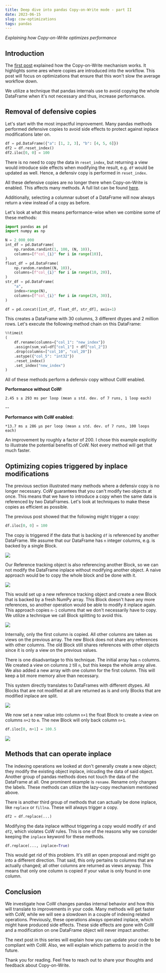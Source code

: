 ```yaml
---
title: Deep dive into pandas Copy-on-Write mode - part II
date: 2023-06-15
slug: cow-optimizations
tags: pandas
---
```


_Explaining how Copy-on-Write optimizes performance_

## Introduction

The [first post](https://medium.com/towards-data-science/deep-dive-into-pandas-copy-on-write-mode-part-i-26982e7408c6) 
explained how the Copy-on-Write mechanism works. It highlights some ares where copies are introduced
into the workflow. This post will focus
on optimizations that ensure that this won't slow the average workflow down.

We utilize a technique that pandas internals use to avoid copying the whole DataFrame when it's not 
necessary and thus, increase performance. 

## Removal of defensive copies

Let's start with the most impactful improvement. Many pandas methods performed defensive copies
to avoid side effects to protect against inplace modifications later on.

```python
df = pd.DataFrame({"a": [1, 2, 3], "b": [4, 5, 6]})
df2 = df.reset_index()
df2.iloc[0, 0] = 100
```

There is no need to copy the data in ``reset_index``, but returning a view would introduce side
effects when modifying the result, e.g. ``df`` would be updated as well. Hence, a defensiv copy is
performed in ``reset_index``. 

All these defensive copies are no longer there when Copy-on-Write is enabled. This affects many
methods. A full list can be found [here](https://pandas.pydata.org/docs/user_guide/copy_on_write.html#copy-on-write-optimizations).

Additionally, selecting a columnar subset of a DataFrame will now always return a view instead of
a copy as before.

Let's look at what this means performance-wise when we combine some of these methods:

```python
import pandas as pd
import numpy as np

N = 2_000_000
int_df = pd.DataFrame(
    np.random.randint(1, 100, (N, 10)), 
    columns=[f"col_{i}" for i in range(10)],
)
float_df = pd.DataFrame(
    np.random.random((N, 10)), 
    columns=[f"col_{i}" for i in range(10, 20)],
)
str_df = pd.DataFrame(
    "a", 
    index=range(N), 
    columns=[f"col_{i}" for i in range(20, 30)],
)

df = pd.concat([int_df, float_df, str_df], axis=1)
```

This creates a DataFrame with 30 columns, 3 different dtypes and 2 million rows. Let's execute
the following method chain on this DataFrame:

```python
%%timeit
(
    df.rename(columns={"col_1": "new_index"})
    .assign(sum_val=df["col_1"] + df["col_2"])
    .drop(columns=["col_10", "col_20"])
    .astype({"col_5": "int32"})
    .reset_index()
    .set_index("new_index")
)
```

All of these methods perform a defensiv copy without CoW enabled.

**Performance without CoW:**
```
2.45 s ± 293 ms per loop (mean ± std. dev. of 7 runs, 1 loop each)
```
--

**Performance with CoW enabled:**

```
*13.7 ms ± 286 µs per loop (mean ± std. dev. of 7 runs, 100 loops each)
```

An improvement by roughly a factor of 200. I chose this example explicitly to illustrate the
potential benefits of CoW. Not every method will get that much faster.

## Optimizing copies triggered by inplace modifications

The previous section illustrated many methods where a defensiv copy is no longer necessary.
CoW guarantees that you can't modify two objects at once. This means that we have to introduce
a copy when the same data is referenced by two DataFrames. Let's look at techniques to make
these copies as efficient as possible.

The previous post showed that the following might trigger a copy:

```python
df.iloc[0, 0] = 100
```

The copy is triggered if the data that is backing ``df`` is referenced by another DataFrame.
We assume that our DataFrame has ``n`` integer columns, e.g. is backed by a single Block.

![](../images/deep_dive_cow/optimizations/cow_one_block.svg)

Our Reference tracking object is also referencing another Block, so we can not modify the DataFrame
inplace without modifying another object. A naive approach would be to copy the whole block and be
done with it.

![](../images/deep_dive_cow/optimizations/cow_one_block_naive.svg)

This would set up a new reference tracking object and create a new Block that is backed by a fresh
NumPy array. This Block doesn't have any more references, so another operation would be able to 
modify it inplace again. This approach copies ``n-1`` columns that we don't necessarily have to 
copy. We utilize a technique we call Block splitting to avoid this.

![](../images/deep_dive_cow/optimizations/cow_one_block_splitting.svg)

Internally, only the first column is copied. All other columns are taken as views on the previous 
array. The new Block does not share any references with other columns. The old Block still shares
references with other objects since it is only a view on the previous values.

There is one disadvantage to this technique. The initial array has ``n`` columns. We created a
view on columns ``2`` till ``n``, but this keeps the whole array alive. We also added a new array
with one column for the first column. This will keep a bit more memory alive than necessary. 

This system directly translates to DataFrames with different dtypes. All Blocks that are not
modified at all are returned as is and only Blocks that are modified inplace are split.

![](../images/deep_dive_cow/optimizations/cow_two_blocks.svg)

We now set a new value into column ``n+1`` the float Block to create a view on columns ``n+2``
to ``m``. The new Block will only back column ``n+1``.

```python
df.iloc[0, n+1] = 100.5
```

![](../images/deep_dive_cow/optimizations/cow_two_blocks_split.svg)

## Methods that can operate inplace

The indexing operations we looked at don't generally create a new object; they modify
the existing object inplace, inlcuding the data of said object. Another group of pandas methods does
not touch the data of the DataFrame at all. One prominent example is ``rename``. Rename only changes
the labels. These methods can utilize the lazy-copy mechanism mentioned above.

There is another third group of methods that can actually be done inplace, like ``replace`` or
``fillna``. These will always trigger a copy.

```python
df2 = df.replace(...)
```

Modifying the data inplace without triggering a copy would modify ``df`` and ``df2``, which violates
CoW rules. This is one of the reasons why we consider keeping the ``inplace`` keyword for these
methods.

```python
df.replace(..., inplace=True)
```

This would get rid of this problem. It's still an open proposal and might go into a different
direction. That said, this only pertains to columns that are actually
changed; all other columns are returned as views anyway. This means that only one column is copied
if your value is only found in one column.

## Conclusion

We investigate how CoW changes pandas internal behavior and how this will translate to improvements
in your code. Many methods will get faster with CoW, while we will see a slowdown in a couple of
indexing related operations. Previously, these operations always operated inplace, which might have
produced side effects. These side effects are gone with CoW and a modification on one DataFrame 
object will never impact another.

The next post in this series will explain how you can update your code to be compliant
with CoW. Also, we will explain which patterns to avoid in the future.

Thank you for reading. Feel free to reach out to share your thoughts and feedback 
about Copy-on-Write.

